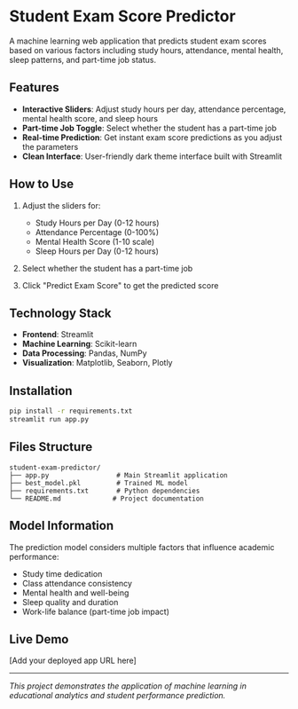 # Student Exam Score Predictor

A machine learning web application that predicts student exam scores based on various factors including study hours, attendance, mental health, sleep patterns, and part-time job status.

## Features

- **Interactive Sliders**: Adjust study hours per day, attendance percentage, mental health score, and sleep hours
- **Part-time Job Toggle**: Select whether the student has a part-time job
- **Real-time Prediction**: Get instant exam score predictions as you adjust the parameters
- **Clean Interface**: User-friendly dark theme interface built with Streamlit

## How to Use

1. Adjust the sliders for:
   - Study Hours per Day (0-12 hours)
   - Attendance Percentage (0-100%)
   - Mental Health Score (1-10 scale)
   - Sleep Hours per Day (0-12 hours)

2. Select whether the student has a part-time job

3. Click "Predict Exam Score" to get the predicted score

## Technology Stack

- **Frontend**: Streamlit
- **Machine Learning**: Scikit-learn
- **Data Processing**: Pandas, NumPy
- **Visualization**: Matplotlib, Seaborn, Plotly

## Installation

```bash
pip install -r requirements.txt
streamlit run app.py
```

## Files Structure

```
student-exam-predictor/
├── app.py                 # Main Streamlit application
├── best_model.pkl         # Trained ML model
├── requirements.txt       # Python dependencies
└── README.md             # Project documentation
```

## Model Information

The prediction model considers multiple factors that influence academic performance:
- Study time dedication
- Class attendance consistency
- Mental health and well-being
- Sleep quality and duration
- Work-life balance (part-time job impact)

## Live Demo

[Add your deployed app URL here]

---

*This project demonstrates the application of machine learning in educational analytics and student performance prediction.*